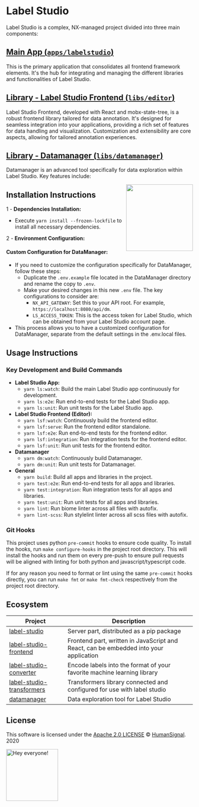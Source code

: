 # Label Studio

Label Studio is a complex, NX-managed project divided into three main components:

## [Main App (`apps/labelstudio`)][lso]
This is the primary application that consolidates all frontend framework elements. It's the hub for integrating and managing the different libraries and functionalities of Label Studio.

## [Library - Label Studio Frontend (`libs/editor`)][lsf]
Label Studio Frontend, developed with React and mobx-state-tree, is a robust frontend library tailored for data annotation. It's designed for seamless integration into your applications, providing a rich set of features for data handling and visualization. Customization and extensibility are core aspects, allowing for tailored annotation experiences.

## [Library - Datamanager (`libs/datamanager`)][dm]
Datamanager is an advanced tool specifically for data exploration within Label Studio. Key features include:

<img align="right" height="180" src="https://github.com/heartexlabs/label-studio/blob/master/images/heartex_icon_opossum_green@2x.png?raw=true" />

## Installation Instructions

1 - **Dependencies Installation:**
- Execute `yarn install --frozen-lockfile` to install all necessary dependencies.

2 - **Environment Configuration:**
#### Custom Configuration for DataManager:
- If you need to customize the configuration specifically for DataManager, follow these steps:
  - Duplicate the `.env.example` file located in the DataManager directory and rename the copy to `.env`.
  - Make your desired changes in this new `.env` file. The key configurations to consider are:
      - `NX_API_GATEWAY`: Set this to your API root. For example, `https://localhost:8080/api/dm`.
      - `LS_ACCESS_TOKEN`: This is the access token for Label Studio, which can be obtained from your Label Studio account page.
- This process allows you to have a customized configuration for DataManager, separate from the default settings in the .env.local files.

## Usage Instructions
### Key Development and Build Commands
- **Label Studio App:**
    - `yarn ls:watch`: Build the main Label Studio app continuously for development.
    - `yarn ls:e2e`: Run end-to-end tests for the Label Studio app.
    - `yarn ls:unit`: Run unit tests for the Label Studio app.
- **Label Studio Frontend (Editor):**
    - `yarn lsf:watch`: Continuously build the frontend editor.
    - `yarn lsf:serve`: Run the frontend editor standalone.
    - `yarn lsf:e2e`: Run end-to-end tests for the frontend editor.
    - `yarn lsf:integration`: Run integration tests for the frontend editor.
    - `yarn lsf:unit`: Run unit tests for the frontend editor.
- **Datamanager**
    - `yarn dm:watch`: Continuously build Datamanager.
    - `yarn dm:unit`: Run unit tests for Datamanager.
- **General**
    - `yarn build`: Build all apps and libraries in the project.
    - `yarn test:e2e`: Run end-to-end tests for all apps and libraries.
    - `yarn test:integration`: Run integration tests for all apps and libraries.
    - `yarn test:unit`: Run unit tests for all apps and libraries.
    - `yarn lint`: Run biome linter across all files with autofix.
    - `yarn lint-scss`: Run stylelint linter across all scss files with autofix.

### Git Hooks
This project uses python `pre-commit` hooks to ensure code quality. To install the hooks, run `make configure-hooks` in the project root directory.
This will install the hooks and run them on every pre-push to ensure pull requests will be aligned with linting for both python and javascript/typescript code.

If for any reason you need to format or lint using the same `pre-commit` hooks directly, you can run `make fmt` or `make fmt-check` respectively from the project root directory.

## Ecosystem

| Project                          | Description |
|----------------------------------|-|
| [label-studio][lso]              | Server part, distributed as a pip package |
| [label-studio-frontend][lsf]     | Frontend part, written in JavaScript and React, can be embedded into your application |
| [label-studio-converter][lsc]    | Encode labels into the format of your favorite machine learning library |
| [label-studio-transformers][lst] | Transformers library connected and configured for use with label studio |
| [datamanager][dm]                | Data exploration tool for Label Studio |

## License

This software is licensed under the [Apache 2.0 LICENSE](../LICENSE) © [HumanSignal](https://www.humansignal.com/). 2020

<img src="https://github.com/heartexlabs/label-studio/blob/master/images/opossum_looking.png?raw=true" title="Hey everyone!" height="140" width="140" />

[lsc]: https://github.com/heartexlabs/label-studio-converter
[lst]: https://github.com/heartexlabs/label-studio-transformers

[lsf]: libs/editor/README.md
[dm]: libs/datamanager/README.md
[lso]: apps/labelstudio/README.md


